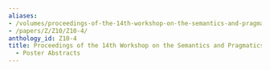 ```yaml
---
aliases:
- /volumes/proceedings-of-the-14th-workshop-on-the-semantics-and-pragmatics-of-dialogue-poster-abstracts/
- /papers/Z/Z10/Z10-4/
anthology_id: Z10-4
title: Proceedings of the 14th Workshop on the Semantics and Pragmatics of Dialogue
  - Poster Abstracts
---
```

